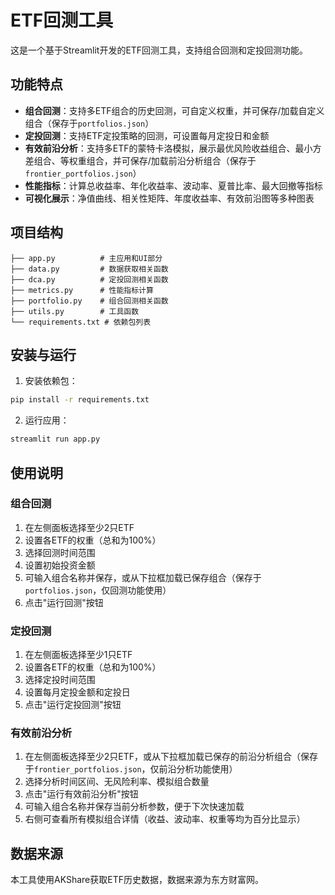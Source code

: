 # ETF回测工具

这是一个基于Streamlit开发的ETF回测工具，支持组合回测和定投回测功能。

## 功能特点

- **组合回测**：支持多ETF组合的历史回测，可自定义权重，并可保存/加载自定义组合（保存于`portfolios.json`）
- **定投回测**：支持ETF定投策略的回测，可设置每月定投日和金额
- **有效前沿分析**：支持多ETF的蒙特卡洛模拟，展示最优风险收益组合、最小方差组合、等权重组合，并可保存/加载前沿分析组合（保存于`frontier_portfolios.json`）
- **性能指标**：计算总收益率、年化收益率、波动率、夏普比率、最大回撤等指标
- **可视化展示**：净值曲线、相关性矩阵、年度收益率、有效前沿图等多种图表

## 项目结构

```
├── app.py          # 主应用和UI部分
├── data.py         # 数据获取相关函数
├── dca.py          # 定投回测相关函数
├── metrics.py      # 性能指标计算
├── portfolio.py    # 组合回测相关函数
├── utils.py        # 工具函数
└── requirements.txt # 依赖包列表
```

## 安装与运行

1. 安装依赖包：

```bash
pip install -r requirements.txt
```

2. 运行应用：

```bash
streamlit run app.py
```

## 使用说明

### 组合回测

1. 在左侧面板选择至少2只ETF
2. 设置各ETF的权重（总和为100%）
3. 选择回测时间范围
4. 设置初始投资金额
5. 可输入组合名称并保存，或从下拉框加载已保存组合（保存于`portfolios.json`，仅回测功能使用）
6. 点击"运行回测"按钮

### 定投回测

1. 在左侧面板选择至少1只ETF
2. 设置各ETF的权重（总和为100%）
3. 选择定投时间范围
4. 设置每月定投金额和定投日
5. 点击"运行定投回测"按钮

### 有效前沿分析

1. 在左侧面板选择至少2只ETF，或从下拉框加载已保存的前沿分析组合（保存于`frontier_portfolios.json`，仅前沿分析功能使用）
2. 选择分析时间区间、无风险利率、模拟组合数量
3. 点击"运行有效前沿分析"按钮
4. 可输入组合名称并保存当前分析参数，便于下次快速加载
5. 右侧可查看所有模拟组合详情（收益、波动率、权重等均为百分比显示）

## 数据来源

本工具使用AKShare获取ETF历史数据，数据来源为东方财富网。